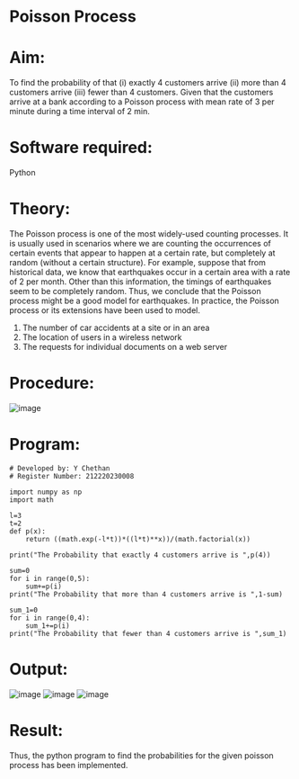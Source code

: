# Poisson Process

# Aim: 
To find the probability of that (i) exactly 4 customers arrive (ii) more than 4 customers arrive (iii) fewer than 4 customers. Given that the customers arrive at a bank according to a Poisson process with mean rate of 3 per minute during a time interval of 2 min.
# Software required:  

Python

# Theory:

The Poisson process is one of the most widely-used counting processes. It is usually used in scenarios where we are counting the occurrences of certain events that appear to happen at a certain rate, but completely at random (without a certain structure). For example, suppose that from historical data, we know that earthquakes occur in a certain area with a rate of 2 per month. Other than this information, the timings of earthquakes seem to be completely random. Thus, we conclude that the Poisson process might be a good model for earthquakes. In practice, the Poisson process or its extensions have been used to model.

1. The number of car accidents at a site or in an area
2. The location of users in a wireless network
3. The requests for individual documents on a web server

 
# Procedure:

![image](https://user-images.githubusercontent.com/104613195/172528169-f26bdf76-f357-4c48-b806-a0a80da21cac.png)

# Program:
```
# Developed by: Y Chethan
# Register Number: 212220230008

import numpy as np
import math

l=3
t=2
def p(x):
    return ((math.exp(-l*t))*((l*t)**x))/(math.factorial(x))

print("The Probability that exactly 4 customers arrive is ",p(4))

sum=0
for i in range(0,5):
    sum+=p(i)
print("The Probability that more than 4 customers arrive is ",1-sum)

sum_1=0
for i in range(0,4):
    sum_1+=p(i)
print("The Probability that fewer than 4 customers arrive is ",sum_1)
```
# Output: 
![image](https://user-images.githubusercontent.com/75234991/172535141-deb6f33b-29f0-43cb-9363-90d54cafa518.png)
![image](https://user-images.githubusercontent.com/75234991/172535153-a389a74f-feaf-4ff1-95df-9406e16b9133.png)
![image](https://user-images.githubusercontent.com/75234991/172535148-a1356501-e23f-4c47-bacf-c3bf59338601.png)

# Result:
Thus, the python program to find the probabilities for the given poisson process has been implemented.
